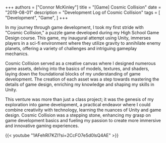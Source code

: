 +++
authors = ["Connor McKinley"]
title = "[Game] Cosmic Collision"
date = "2019-08-01"
description = "Development Log of Cosmic Collision"
tags = [
    "Development",
    "Game",
]
+++

In my journey through game development, I took my first stride with "Cosmic Collision," a puzzle game developed during my High School Game Design course. This game, my inaugural attempt using Unity, immerses players in a sci-fi environment where they utilize gravity to annihilate enemy planets, offering a variety of challenges and intriguing gameplay mechanics.

Cosmic Collision served as a creative canvas where I designed numerous game assets, delving into the basics of models, textures, and shaders, laying down the foundational blocks of my understanding of game development. The creation of each asset was a step towards mastering the details of game design, enriching my knowledge and shaping my skills in Unity.

This venture was more than just a class project; it was the genesis of my exploration into game development, a practical endeavor where I could combine creativity with technology, learning the nuances of Unity and game design. Cosmic Collision was a stepping stone, enhancing my grasp on game development basics and fueling my passion to create more immersive and innovative gaming experiences.

{{< youtube "1AFehRI7KZI?si=2CcFO7e5d0lsQ4AE" >}}